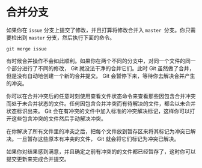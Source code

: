 # 合并分支

如果你在 `issue` 分支上提交了修改，并且打算将修改合并入 `master `分支。你只需要检出到 `master` 分支，然后执行下面的命令。

```shell
git merge issue
```

有时候合并操作不会如此顺利。如果你在两个不同的分支中，对同一个文件的同一个部分进行了不同的修改， Git 就没法干净的合并它们。此时 Git 虽然做了合并，但是没有自动地创建一个新的合并提交。 Git 会暂停下来，等待你去解决合并产生的冲突。

你可以在合并冲突后的任意时刻使用查看文件状态命令来查看那些因包含合并冲突而处于未合并状态的文件。任何因包含合并冲突而有待解决的文件，都会以未合并状态标识出来。 Git 会在有冲突的文件中加入标准的冲突解决标记，这样你可以打开这些包含冲突的文件然后手动解决冲突。

在你解决了所有文件里的冲突之后，把每个文件放到暂存区来将其标记为冲突已解决。一旦暂存这些原本有冲突的文件， Git 就会将它们标记为冲突已解决。

如果你对结果感到满意，并且确定之前有冲突的的文件都已经暂存了，这时你可以提交更新来完成合并提交。